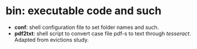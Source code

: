 # bin: executable code and such

* **conf**: shell configuration file to set folder names and such. 
* **pdf2txt**: shell script to convert case file pdf-s to text
  through _tesseract_.  Adapted from evictions study.
  
